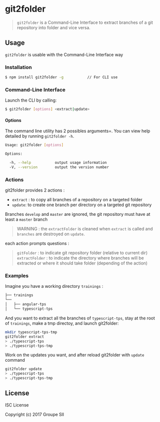 # git2folder
> `git2folder` is a Command-Line Interface to extract branches of a git repository into folder and vice versa.

## Usage

`git2folder` is usable with the Command-Line Interface way

### Installation

```sh
$ npm install git2folder -g           // For CLI use
```

### Command-Line Interface

Launch the CLI by calling:

```sh
$ git2folder [options] <extract|update>
```

#### Options

The command line utility has 2 possibles arguments=. You can view help detailed by running `git2folder -h`.

```sh
Usage: git2folder [options]

Options:

  -h, --help           output usage information
  -V, --version        output the version number
```

### Actions

git2folder provides 2 actions :

- `extract` : to copy all branches of a repository on a targeted folder
- `update`: to create one branch per directory on a targeted git repository

Branches `develop` and `master` are ignored, the git repository must have at least a `master` branch

> WARNING : the `extractFolder`  is cleaned when `extract` is called and `branches` are destroyed on `update`.

each action prompts questions :
> `gitFolder` : to indicate git repository folder (relative to current dir)
> `extractFolder` : to indicate the directory where branches will be extracted or where it should take folder (depending of the action)

### Examples

Imagine you have a working directory `trainings` :

```sh
├── trainings
└── 
│   ├── angular-tps
│   └── typescript-tps
```

And you want to extract all the branches of `typescript-tps`, stay at the root of `trainings`, make a tmp directoy, and launch git2folder:

```sh
mkdir typescript-tps-tmp
git2folder extract
> ./typescript-tps
> ./typescript-tps-tmp
```

Work on the updates you want, and after reload git2folder with `update` command

```sh
git2folder update
> ./typescript-tps
> ./typescript-tps-tmp
```

## License

ISC License

Copyright (c) 2017 Groupe SII
